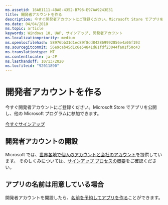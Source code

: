 ```yaml
---
ms.assetid: 16AB1111-4BA8-4352-B796-E97AA9243E31
title: 開発者アカウントを作る
description: 今すぐ開発者アカウントにご登録ください。Microsoft Store でアプリを公開し、他の Microsoft プログラムに参加できます。
ms.date: 04/04/2018
ms.topic: article
keywords: Windows 10, UWP, サインアップ, 開発者アカウント
ms.localizationpriority: medium
ms.openlocfilehash: 58976bb31d1ec89f8dd842869992856e4a06f193
ms.sourcegitcommit: 56e9cab45d1c6e54841d61fdf23044fa01f50c43
ms.translationtype: MT
ms.contentlocale: ja-JP
ms.lasthandoff: 10/13/2020
ms.locfileid: "92011890"
---
```

# <a name="create-a-developer-account"></a>開発者アカウントを作る

今すぐ開発者アカウントにご登録ください。Microsoft Store でアプリを公開し、他の Microsoft プログラムに参加できます。

[今すぐサインアップ](https://developer.microsoft.com/store/register)

## <a name="opening-your-developer-account"></a>開発者アカウントの開設

Microsoft では、[世界各地で個人のアカウントと会社のアカウント](/windows/uwp/publish/account-types-locations-and-fees.md)を提供しています。 そのしくみについては、[サインアップ プロセスの概要](/windows/uwp/publish/opening-a-developer-account.md)をご確認ください。

## <a name="have-a-name-for-your-app"></a>アプリの名前は用意している場合

開発者アカウントを開設したら、[名前を予約してアプリを作る](/windows/uwp/publish/create-your-app-by-reserving-a-name.md)ことができます。